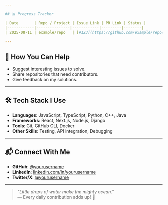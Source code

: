 ```yaml
---

## 📊 Progress Tracker

| Date       | Repo / Project | Issue Link | PR Link | Status |
|------------|---------------|------------|---------|--------|
| 2025-08-11 | example/repo   | [#123](https://github.com/example/repo/issues/123) | [PR #456](https://github.com/example/repo/pull/456) | ✅ Merged |

---
```


## 🤝 How You Can Help

- Suggest interesting issues to solve.
- Share repositories that need contributors.
- Give feedback on my solutions.

---

## 🛠 Tech Stack I Use

- **Languages**: JavaScript, TypeScript, Python, C++, Java
- **Frameworks**: React, Next.js, Node.js, Django
- **Tools**: Git, GitHub CLI, Docker
- **Other Skills**: Testing, API integration, Debugging

---

## 📬 Connect With Me

- **GitHub**: [@yourusername](https://github.com/yourusername)
- **LinkedIn**: [linkedin.com/in/yourusername](https://linkedin.com/in/yourusername)
- **Twitter/X**: [@yourusername](https://twitter.com/yourusername)

---

> _"Little drops of water make the mighty ocean."_  
> — Every daily contribution adds up! 🚀
